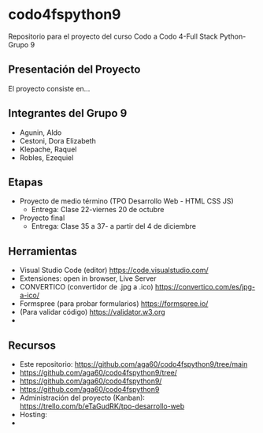 # codo4fspython9
Repositorio para el proyecto del curso Codo a Codo 4-Full Stack Python-Grupo 9

## Presentación del Proyecto
El proyecto consiste en...

## Integrantes del Grupo 9
- Agunin, Aldo
- Cestoni, Dora Elizabeth
- Klepache, Raquel
- Robles, Ezequiel

## Etapas
- Proyecto de medio término (TPO Desarrollo Web - HTML CSS JS)
  - Entrega: Clase 22-viernes 20 de octubre
- Proyecto final
  - Entrega: Clase 35 a 37- a partir del 4 de diciembre

## Herramientas
- Visual Studio Code (editor) https://code.visualstudio.com/
- Extensiones: open in browser, Live Server
- CONVERTICO (convertidor de .jpg a .ico) https://convertico.com/es/jpg-a-ico/
- Formspree (para probar formularios) https://formspree.io/
- (Para validar código) https://validator.w3.org
- 

## Recursos
- Este repositorio: https://github.com/aga60/codo4fspython9/tree/main
- https://github.com/aga60/codo4fspython9/tree/
- https://github.com/aga60/codo4fspython9/
- https://github.com/aga60/codo4fspython9
- Administración del proyecto (Kanban): https://trello.com/b/eTaGudRK/tpo-desarrollo-web
- Hosting:
- 
